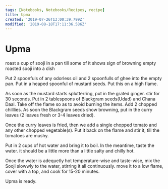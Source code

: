 ```yaml
---
tags: [Notebooks, Notebooks/Recipes, recipe]
title: Upma
created: '2019-07-26T13:00:39.799Z'
modified: '2019-08-18T17:11:36.586Z'
---
```


# Upma 

roast a cup of sooji in a pan till some of it shows sign of browning
empty roasted sooji into a dish

Put 2 spoonfuls of any odorless oil and 2 spoonfulls of ghee into the empty pan.
Put in a heaped spoonful of mustard seeds.
Put this on a high flame.

As soon as the mustard starts splutterring, put in the grated ginger. stir for 30 seconds.
Put in 2 tablespoons of Blackgram seeds(Udad) and Chana Daal. Take off the flame so as to avoid burning the items. 
Add 2 chopped chilllies. As soon the Blackgram seeds show browning, put in the curry leaves (2 leaves fresh or 3-4 leaves dried).

Once the curry leaves is fried, then we add a single chopped tomato and any other chopped vegetable(s). Put it back on the flame and  stir it, till the tomatoes are mushy.

Put in 2 cups of hot water and bring it to boil. In the meantime, taste the water. it should be a little more than a little salty and chilly hot.

Once the water is adequetly hot temperature-wise and taste-wise, mix the Sooji slowwly to the water, stirring it all continuously. move it to a low flame, cover with a top, and cook for 15-20 minutes.

Upma is ready.

